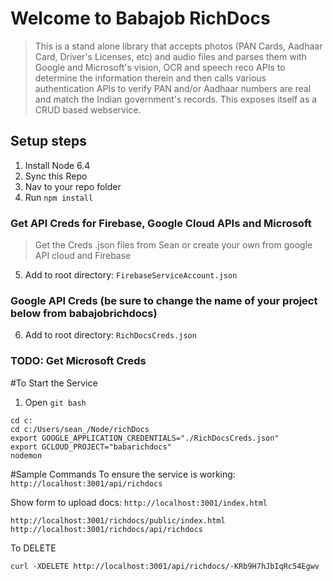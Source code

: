 # Welcome to Babajob RichDocs
> This is a stand alone library that accepts photos (PAN Cards, Aadhaar Card, Driver's Licenses, etc) and audio files and parses them with Google and Microsoft's vision, OCR and speech reco APIs to determine the information therein and then calls various authentication APIs to verify PAN and/or Aadhaar numbers are real and match the Indian government's records. 
> This exposes itself as a CRUD based webservice. 


## Setup steps
1. Install Node 6.4 
2. Sync this Repo
3. Nav to your repo folder
4. Run `npm install`

### Get API Creds for Firebase, Google Cloud APIs and Microsoft
> Get the Creds .json files from Sean or create your own from google API cloud and Firebase
5. Add to root directory: `FirebaseServiceAccount.json`

### Google API Creds (be sure to change the name of your project below from babajobrichdocs)
6. Add to root directory: `RichDocsCreds.json`

### TODO: Get Microsoft Creds

#To Start the Service
1. Open `git bash` 
```
cd c:
cd c:/Users/sean_/Node/richDocs
export GOOGLE_APPLICATION_CREDENTIALS="./RichDocsCreds.json"
export GCLOUD_PROJECT="babarichdocs"
nodemon
```


#Sample Commands
To ensure the service is working: `http://localhost:3001/api/richdocs`

Show form to upload docs: `http://localhost:3001/index.html`
```
http://localhost:3001/richdocs/public/index.html
http://localhost:3001/richdocs/api/richdocs
```

To DELETE

```
curl -XDELETE http://localhost:3001/api/richdocs/-KRb9H7hJbIqRc54Egwv
```